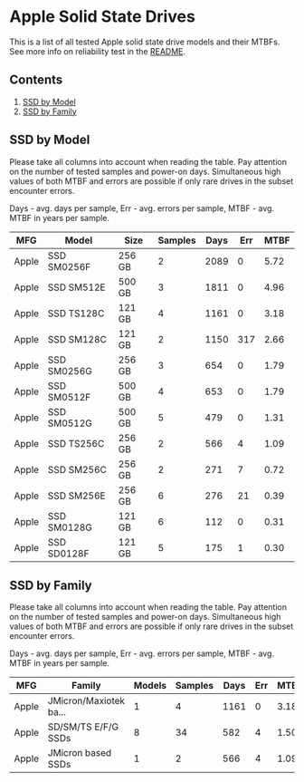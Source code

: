 Apple Solid State Drives
========================

This is a list of all tested Apple solid state drive models and their MTBFs. See
more info on reliability test in the [README](https://github.com/bsdhw/SMART).

Contents
--------

1. [ SSD by Model  ](#ssd-by-model)
2. [ SSD by Family ](#ssd-by-family)

SSD by Model
------------

Please take all columns into account when reading the table. Pay attention on the
number of tested samples and power-on days. Simultaneous high values of both MTBF
and errors are possible if only rare drives in the subset encounter errors.

Days - avg. days per sample,
Err  - avg. errors per sample,
MTBF - avg. MTBF in years per sample.

| MFG       | Model              | Size   | Samples | Days  | Err   | MTBF |
|-----------|--------------------|--------|---------|-------|-------|------|
| Apple     | SSD SM0256F        | 256 GB | 2       | 2089  | 0     | 5.72   |
| Apple     | SSD SM512E         | 500 GB | 3       | 1811  | 0     | 4.96   |
| Apple     | SSD TS128C         | 121 GB | 4       | 1161  | 0     | 3.18   |
| Apple     | SSD SM128C         | 121 GB | 2       | 1150  | 317   | 2.66   |
| Apple     | SSD SM0256G        | 256 GB | 3       | 654   | 0     | 1.79   |
| Apple     | SSD SM0512F        | 500 GB | 4       | 653   | 0     | 1.79   |
| Apple     | SSD SM0512G        | 500 GB | 5       | 479   | 0     | 1.31   |
| Apple     | SSD TS256C         | 256 GB | 2       | 566   | 4     | 1.09   |
| Apple     | SSD SM256C         | 256 GB | 2       | 271   | 7     | 0.72   |
| Apple     | SSD SM256E         | 256 GB | 6       | 276   | 21    | 0.39   |
| Apple     | SSD SM0128G        | 121 GB | 6       | 112   | 0     | 0.31   |
| Apple     | SSD SD0128F        | 121 GB | 5       | 175   | 1     | 0.30   |

SSD by Family
-------------

Please take all columns into account when reading the table. Pay attention on the
number of tested samples and power-on days. Simultaneous high values of both MTBF
and errors are possible if only rare drives in the subset encounter errors.

Days - avg. days per sample,
Err  - avg. errors per sample,
MTBF - avg. MTBF in years per sample.

| MFG       | Family                 | Models | Samples | Days  | Err   | MTBF |
|-----------|------------------------|--------|---------|-------|-------|------|
| Apple     | JMicron/Maxiotek ba... | 1      | 4       | 1161  | 0     | 3.18   |
| Apple     | SD/SM/TS E/F/G SSDs    | 8      | 34      | 582   | 4     | 1.50   |
| Apple     | JMicron based SSDs     | 1      | 2       | 566   | 4     | 1.09   |
